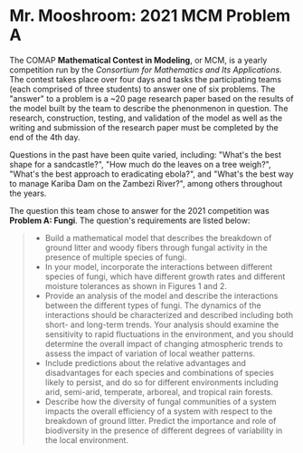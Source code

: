 # Mr. Mooshroom: 2021 MCM Problem A

The COMAP **Mathematical Contest in Modeling**, or MCM, is a yearly competition run by the *Consortium for Mathematics and Its Applications*.  The contest takes place over four days and tasks the participating teams (each comprised of three students) to answer one of six problems.  The "answer" to a problem is a ~20 page research paper based on the results of the model built by the team to describe the phenonmenon in question.  The research, construction, testing, and validation of the model as well as the writing and submission of the research paper must be completed by the end of the 4th day.

Questions in the past have been quite varied, including: "What's the best shape for a sandcastle?", "How much do the leaves on a tree weigh?", "What's the best approach to eradicating ebola?", and "What's the best way to manage Kariba Dam on the Zambezi River?", among others throughout the years.  

The question this team chose to answer for the 2021 competition was **Problem A: Fungi**.  The question's requirements are listed below:
 
> - Build a mathematical model that describes the breakdown of ground litter and woody fibers through fungal activity in the presence of multiple species of fungi.
> - In your model, incorporate the interactions between different species of fungi, which have different growth rates and different moisture tolerances as shown in Figures 1 and 2.
> - Provide an analysis of the model and describe the interactions between the different types of fungi. The dynamics of the interactions should be characterized and described including both short- and long-term trends. Your analysis should examine the sensitivity to rapid fluctuations in the environment, and you should determine the overall impact of changing atmospheric trends to assess the impact of variation of local weather patterns.
> - Include predictions about the relative advantages and disadvantages for each species and combinations of species likely to persist, and do so for different environments including arid, semi-arid, temperate, arboreal, and tropical rain forests.
> - Describe how the diversity of fungal communities of a system impacts the overall efficiency of a system with respect to the breakdown of ground litter. Predict the importance and role of biodiversity in the presence of different degrees of variability in the local environment.

